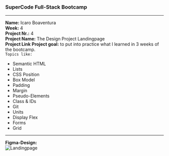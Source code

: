 ### SuperCode Full-Stack Bootcamp 
****
**Name:** Icaro Boaventura  
 **Week:** 4  
 **Project Nr.:** 4  
 **Project Name:** The Design Project Landingpage  
 **Project Link** 
 **Project goal:** to put into practice what I learned in 3 weeks of the bootcamp.  
`Topics like:`  
- Semantic HTML
- Lists
- CSS Position
- Box Model
- Padding
- Margin
- Pseudo-Elements
- Class & IDs
- Git
- Units
- Display Flex
- Forms
- Grid
****
**Figma-Design:**  
![Landingpage](https://github.com/icaroboaventura/Project-4-The-Design-SuperCode/assets/82503851/457cd35a-ff80-4729-a9f2-3eaba8318e0d)
